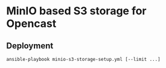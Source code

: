 MinIO based S3 storage for Opencast
===================================


Deployment
----------

    ansible-playbook minio-s3-storage-setup.yml [--limit ...]
